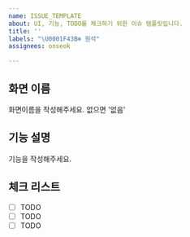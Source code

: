 ```yaml
---
name: ISSUE_TEMPLATE
about: UI, 기능, TODO를 체크하기 위한 이슈 템플릿입니다.
title: ''
labels: "\U0001F43B‍❄️ 원석"
assignees: onseok

---
```


## 화면 이름
화면이름을 작성해주세요. 없으면 '없음'

## 기능 설명
기능을 작성해주세요.

## 체크 리스트
- [ ] TODO
- [ ] TODO
- [ ] TODO
